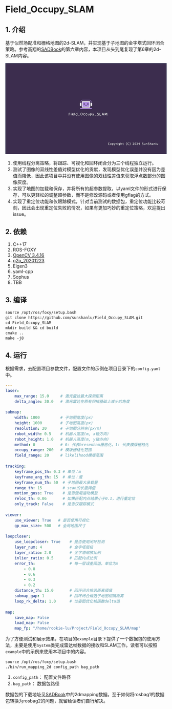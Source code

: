# Field_Occupy_SLAM

## 1. 介绍

基于似然场配准和栅格地图的2d-SLAM，并实现基于子地图的金字塔式回环闭合策略。参考高翔的[SADBook](https://github.com/gaoxiang12/slam_in_autonomous_driving)的第六章内容，本项目从头到尾复现了第6章的2d-SLAM内容。

<div align="center">
	<a href="https://www.bilibili.com/video/BV11ihKehEHf" title="bilibili:Field_Occupy_SLAM">
		<img src="https://raw.githubusercontent.com/sunshanlu/Field_Occupy_SLAM/devel/Field_Occupy_SLAM.jpg" alt="Field_Occupy_SLAM" width=600>
	</a>
</div>

1. 使用线程分离策略，将跟踪、可视化和回环闭合分为三个线程独立运行。
2. 测试了图像的双线性差值对模型优化的贡献，发现模型优化误差并没有因为差值而降低，因此该项目中并没有使用图像的双线性差值来获取浮点数部分的图像灰度。
3. 实现了地图的加载和保存，并将所有的超参数提取，以yaml文件的形式进行保存，可以更轻松的调整超参数，而不是修改源码或者使用gflag的方式。
4. 实现了重定位功能和仅跟踪模式，针对当前测试的数据包，重定位功能比较苛刻，因此会出现重定位失败的情况，如果有更加巧妙的重定位策略，欢迎提出issue。


## 2. 依赖
1. C++17
2. ROS-FOXY
3. [OpenCV 3.4.16](https://github.com/opencv/opencv/releases/tag/3.4.16)
4. [g2o_20201223](https://github.com/RainerKuemmerle/g2o/releases/tag/20201223_git)
5. Eigen3
6. yaml-cpp
7. Sophus
8. TBB

## 3. 编译
```shell
source /opt/ros/foxy/setup.bash
git clone https://github.com/sunshanlu/Field_Occupy_SLAM.git
cd Field_Occupy_SLAM
mkdir build && cd build
cmake ..
make -j8
```

## 4. 运行
根据需求，去配置项目参数文件，配置文件的示例在项目目录下的`config.yaml`中。
```yaml
---
laser:
    max_range: 15.0     # 激光雷达最大探测距离
    delta_angle: 30.0   # 激光雷达在原有扫描基础上减少的角度

submap:
    width: 1000         # 子地图宽度(px)
    height: 1000        # 子地图高度(px)
    resolution: 20      # 子地图分辨率(px/m)
    robot_width: 0.5    # 机器人宽度(m, x轴方向)
    robot_height: 1.0   # 机器人高度(m, y轴方向)
    method: 0           # 0: 代表bresenham栅格化，1: 代表模版栅格化
    occupy_range: 200   # 模版栅格化范围
    field_range: 20     # likelihood模版范围

tracking:
    keyframe_pos_th: 0.3 # 单位：m
    keyframe_ang_th: 15  # 单位：度
    keyframe_num_th: 50  # 子地图最大承载量
    range_th: 15         # scan的长度阈值
    motion_guss: True    # 是否使用运动模型
    reloc_th: 0.06       # 如果匹配内点结果小于0.1，进行重定位
    only_track: False    # 是否仅跟踪模式

viewer:
    use_viewer: True   # 是否使用可视化
    gp_max_size: 500   # 全局地图尺寸

loopcloser:
    use_loopcloser: True    # 是否使用闭环检测
    layer_num: 4            # 金字塔层级
    layer_ratio: 2.0        # 金字塔缩放比例
    inlier_ratio: 0.5       # 匹配内点比例
    error_th:               # 每一层误差阈值，单位为m
        - 0.8
        - 0.6
        - 0.3
        - 0.2
    distance_th: 15.0       # 回环闭合候选距离阈值
    submap_gap: 1           # 回环闭合候选子地图相隔距离
    loop_rk_delta: 1.0      # 位姿图优化核函数delta值

map:
    save_map: False
    load_map: False
    map_fp: "/home/rookie-lu/Project/Field_Occupy_SLAM/map"     
```

为了方便测试和展示效果，在项目的`example`目录下提供了一个数据包的使用方法，主要是使用`System`类完成雷达帧数据的接收和SLAM工作。读者可以按照`example`中的示例来使用本项目中的内容。

```shell
source /opt/ros/foxy/setup.bash
./bin/run_mapping_2d config_path bag_path
```

1. `config_path`： 配置文件路径
2. `bag_path`： 数据包路径

数据包的下载地址见[SADBook](https://github.com/gaoxiang12/slam_in_autonomous_driving)中的2dmapping数据。至于如何将rosbag1的数据包转换为rosbag2的问题，就留给读者们自行解决。